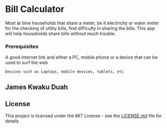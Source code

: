 # Bill Calculator

Most at time households that share a meter, be it electricity or water meter for the checking of utility bills, find difficulty in sharing the bills. This app will help households share bills without much trouble.

<!-- ## Getting Started -->

<!-- These instructions will get you a copy of the project up and running on your local machine for development and testing purposes. See deployment for notes on how to deploy the project on a live system. -->

### Prerequisites

A good internet link and either a PC, mobile phone or a device that can be used to surf the web

```
Devices such as Laptops, mobile devices, tablets, etc
```



## James Kwaku Duah

<!-- * **Billie Thompson** - *Initial work* - [PurpleBooth](https://github.com/PurpleBooth) -->

<!-- See also the list of [contributors](https://github.com/your/project/contributors) who participated in this project. -->

## License

This project is licensed under the MIT License - see the [LICENSE.md](LICENSE.md) file for details
